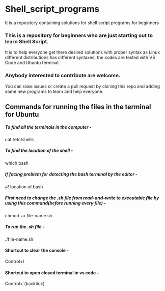 # Shell_script_programs

It is a repository containing solutions for shell script programs for beginners

### This is a repository for beginners who are just starting out to learn Shell Script.

It is to help everyone get there desired solutions with proper syntax as Linux different distributions has different syntaxes, the codes are tested with VS Code and Ubuntu terminal.

### Anybody interested to contribute are welcome.

You can raise issues or create a pull request by cloning this repo and adding some new programs to learn and help everyone.

## Commands for running the files in the terminal for Ubuntu

##### To find all the terminals in the computer -

cat /etc/shells

##### To find the location of the shell -

which bash

##### If facing problem for detecting the bash terminal by the editor -

#! location of bash


##### First need to change the .sh file from read-and-write to executable file by using this command(before running every file) -

chmod +x file-name.sh


##### To run the .sh file -

./file-name.sh

#### Shortcut to clear the console -

Control+l

#### Shortcut to open closed terminal in vs code -

Control+`(backtick)